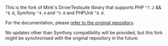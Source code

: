 This is the fork of Mink's DriverTestsuite library that supports PHP `^7.2` && `^8.0`, Symfony `^4.4` and `^5.0` and PHPUnit `^8.0`.

For the documentation, please [refer to the original repository](https://github.com/minkphp/driver-testsuite).

No updates other than Symfony compatibility will be provided, but this fork _might_ be synchronised with the original repository in the future.
